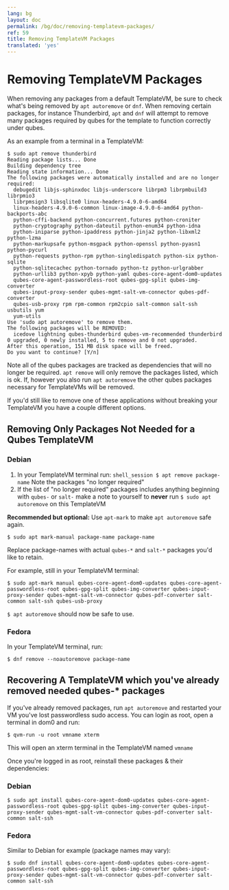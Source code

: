 ```yaml
---
lang: bg
layout: doc
permalink: /bg/doc/removing-templatevm-packages/
ref: 59
title: Removing TemplateVM Packages
translated: 'yes'
---
```


# Removing TemplateVM Packages
When removing any packages from a default TemplateVM, be sure to check what's being removed by `apt autoremove` or `dnf`. 
When removing certain packages, for instance Thunderbird, `apt` and `dnf` will attempt to remove many packages required by qubes for the template to function correctly under qubes.

As an example from a terminal in a TemplateVM:
```shell_session
$ sudo apt remove thunderbird
Reading package lists... Done
Building dependency tree       
Reading state information... Done
The following packages were automatically installed and are no longer required:
  debugedit libjs-sphinxdoc libjs-underscore librpm3 librpmbuild3 librpmio3
  librpmsign3 libsqlite0 linux-headers-4.9.0-6-amd64
  linux-headers-4.9.0-6-common linux-image-4.9.0-6-amd64 python-backports-abc
  python-cffi-backend python-concurrent.futures python-croniter
  python-cryptography python-dateutil python-enum34 python-idna
  python-iniparse python-ipaddress python-jinja2 python-libxml2 python-lzma
  python-markupsafe python-msgpack python-openssl python-pyasn1 python-pycurl
  python-requests python-rpm python-singledispatch python-six python-sqlite
  python-sqlitecachec python-tornado python-tz python-urlgrabber
  python-urllib3 python-xpyb python-yaml qubes-core-agent-dom0-updates
  qubes-core-agent-passwordless-root qubes-gpg-split qubes-img-converter
  qubes-input-proxy-sender qubes-mgmt-salt-vm-connector qubes-pdf-converter
  qubes-usb-proxy rpm rpm-common rpm2cpio salt-common salt-ssh usbutils yum
  yum-utils
Use 'sudo apt autoremove' to remove them.
The following packages will be REMOVED:
  icedove lightning qubes-thunderbird qubes-vm-recommended thunderbird
0 upgraded, 0 newly installed, 5 to remove and 0 not upgraded.
After this operation, 151 MB disk space will be freed.
Do you want to continue? [Y/n]
```

Note all of the qubes packages are tracked as dependencies that will no longer be required. `apt remove` will only remove the packages listed, which is ok. 
If, however you also run `apt autoremove` the other qubes packages necessary for TemplateVMs will be removed.

If you'd still like to remove one of these applications without breaking your TemplateVM you have a couple different options. 

## Removing Only Packages Not Needed for a Qubes TemplateVM

### Debian
 1. In your TemplateVM terminal run:
 ```shell_session $ apt remove package-name```
 Note the packages "no longer required"
 2. If the list of "no longer required" packages includes anything beginning with `qubes-` or `salt-` make a note to yourself to **never** run `$ sudo apt autoremove` on this TemplateVM

**Recommended but optional:** Use `apt-mark` to make `apt autoremove` safe again. 
```shell_session
$ sudo apt mark-manual package-name package-name
```

Replace package-names with actual `qubes-*` and `salt-*` packages you'd like to retain. 

For example, still in your TemplateVM terminal: 
```shell_session
$ sudo apt-mark manual qubes-core-agent-dom0-updates qubes-core-agent-passwordless-root qubes-gpg-split qubes-img-converter qubes-input-proxy-sender qubes-mgmt-salt-vm-connector qubes-pdf-converter salt-common salt-ssh qubes-usb-proxy
```

`$ apt autoremove` should now be safe to use.

### Fedora
In your TemplateVM terminal, run:
```shell_session
$ dnf remove --noautoremove package-name
```

 
## Recovering A TemplateVM which you've already removed needed qubes-* packages
If you've already removed packages, run `apt autoremove` and restarted your VM you've lost passwordless sudo access. 
You can login as root, open a terminal in dom0 and run: 
```shell_session
$ qvm-run -u root vmname xterm
```
This will open an xterm terminal in the TemplateVM named `vmname`

Once you're logged in as root, reinstall these packages & their dependencies: 

### Debian
```shell_session
$ sudo apt install qubes-core-agent-dom0-updates qubes-core-agent-passwordless-root qubes-gpg-split qubes-img-converter qubes-input-proxy-sender qubes-mgmt-salt-vm-connector qubes-pdf-converter salt-common salt-ssh
```

### Fedora
Similar to Debian for example (package names may vary):
```shell_session
$ sudo dnf install qubes-core-agent-dom0-updates qubes-core-agent-passwordless-root qubes-gpg-split qubes-img-converter qubes-input-proxy-sender qubes-mgmt-salt-vm-connector qubes-pdf-converter salt-common salt-ssh
```
